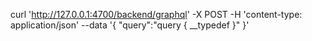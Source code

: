 curl 'http://127.0.0.1:4700/backend/graphql'   -X POST  -H 'content-type: application/json'  --data '{ "query":"query { __typedef }" }'